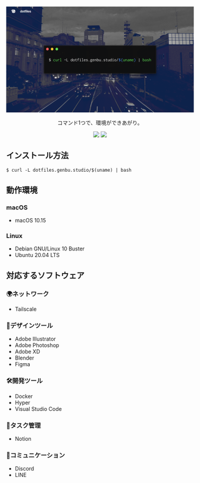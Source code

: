 <div align="center">
  <p><img src="./docs/images/dotfiles.png" alt="genbu.studio dotfiles"></p>
  <p>コマンド1つで、環境ができあがり。</p>
  <p>
    <img src="https://img.shields.io/github/repo-size/genbuchan/dotfiles">
    <img src="https://img.shields.io/github/license/Genbuchan/dotfiles">
  </p>
</div>

## インストール方法
```shell
$ curl -L dotfiles.genbu.studio/$(uname) | bash
```

## 動作環境

### macOS
- macOS 10.15

### Linux
- Debian GNU/Linux 10 Buster
- Ubuntu 20.04 LTS


## 対応するソフトウェア

### 🌍ネットワーク
- Tailscale

### 🎨デザインツール
- Adobe Illustrator
- Adobe Photoshop
- Adobe XD
- Blender
- Figma

### 🛠開発ツール
- Docker
- Hyper
- Visual Studio Code

### 📝タスク管理
- Notion

### 👥コミュニケーション
- Discord
- LINE

